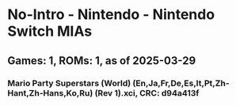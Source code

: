 # No-Intro - Nintendo - Nintendo Switch MIAs
## Games: 1, ROMs: 1, as of 2025-03-29

### Mario Party Superstars (World) (En,Ja,Fr,De,Es,It,Pt,Zh-Hant,Zh-Hans,Ko,Ru) (Rev 1).xci, CRC: d94a413f
